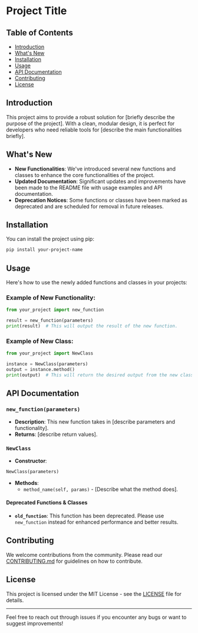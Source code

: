 # Project Title

## Table of Contents
- [Introduction](#introduction)
- [What's New](#whats-new)
- [Installation](#installation)
- [Usage](#usage)
- [API Documentation](#api-documentation)
- [Contributing](#contributing)
- [License](#license)

## Introduction
This project aims to provide a robust solution for [briefly describe the purpose of the project]. With a clean, modular design, it is perfect for developers who need reliable tools for [describe the main functionalities briefly].

## What's New
- **New Functionalities**: We've introduced several new functions and classes to enhance the core functionalities of the project. 
- **Updated Documentation**: Significant updates and improvements have been made to the README file with usage examples and API documentation.
- **Deprecation Notices**: Some functions or classes have been marked as deprecated and are scheduled for removal in future releases.

## Installation
You can install the project using pip:

```bash
pip install your-project-name
```

## Usage
Here's how to use the newly added functions and classes in your projects:

### Example of New Functionality:
```python
from your_project import new_function

result = new_function(parameters)
print(result)  # This will output the result of the new function.
```

### Example of New Class:
```python
from your_project import NewClass

instance = NewClass(parameters)
output = instance.method()
print(output)  # This will return the desired output from the new class.
```

## API Documentation
### `new_function(parameters)`
- **Description**: This new function takes in [describe parameters and functionality].
- **Returns**: [describe return values].

### `NewClass`
- **Constructor**: 
```python
NewClass(parameters)
```
- **Methods**:
  - `method_name(self, params)` - [Describe what the method does].

#### Deprecated Functions & Classes
- **`old_function`**: This function has been deprecated. Please use `new_function` instead for enhanced performance and better results.

## Contributing
We welcome contributions from the community. Please read our [CONTRIBUTING.md](link_to_contributing_file) for guidelines on how to contribute.

## License
This project is licensed under the MIT License - see the [LICENSE](LICENSE) file for details.

---

Feel free to reach out through issues if you encounter any bugs or want to suggest improvements!